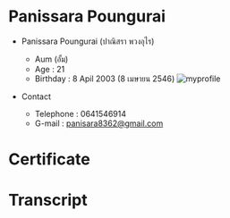 # Panissara Poungurai

- Panissara Poungurai (ปาณิสรา พวงอุไร)
    - Aum (อั้ม)
    - Age : 21
    - Birthday : 8 Apil 2003 (8 เมษายน 2546)
![myprofile](img/profile.JPG)

- Contact
    - Telephone : 0641546914
    - G-mail : panisara8362@gmail.com

# Certificate

# Transcript


